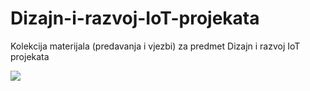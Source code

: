 # Dizajn-i-razvoj-IoT-projekata
Kolekcija materijala (predavanja i vjezbi) za predmet Dizajn i razvoj IoT projekata

![](https://komarev.com/ghpvc/?username=Dizajn-i-razvoj-IoT-projekata-I&label=Broj+posjeta:)
